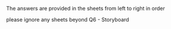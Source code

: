 The answers are provided in the sheets from left to right in order 


please ignore any sheets beyond Q6 - Storyboard
